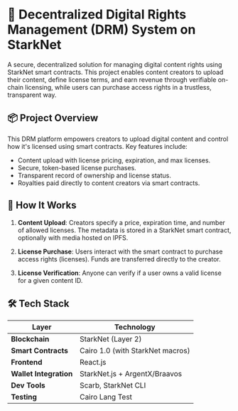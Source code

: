 # 🎼 Decentralized Digital Rights Management (DRM) System on StarkNet

A secure, decentralized solution for managing digital content rights using StarkNet smart contracts. This project enables content creators to upload their content, define license terms, and earn revenue through verifiable on-chain licensing, while users can purchase access rights in a trustless, transparent way.

## 📦 Project Overview

This DRM platform empowers creators to upload digital content and control how it's licensed using smart contracts. Key features include:

- Content upload with license pricing, expiration, and max licenses.
- Secure, token-based license purchases.
- Transparent record of ownership and license status.
- Royalties paid directly to content creators via smart contracts.

## 🧠 How It Works

1. **Content Upload**: Creators specify a price, expiration time, and number of allowed licenses. The metadata is stored in a StarkNet smart contract, optionally with media hosted on IPFS.

2. **License Purchase**: Users interact with the smart contract to purchase access rights (licenses). Funds are transferred directly to the creator.

3. **License Verification**: Anyone can verify if a user owns a valid license for a given content ID.



## 🛠 Tech Stack

| Layer       | Technology             |
|-------------|------------------------|
| **Blockchain** | StarkNet (Layer 2)     |
| **Smart Contracts** | Cairo 1.0 (with StarkNet macros) |
| **Frontend** | React.js       |
| **Wallet Integration** | StarkNet.js + ArgentX/Braavos |
| **Dev Tools** | Scarb, StarkNet CLI|
| **Testing** | Cairo Lang Test|

